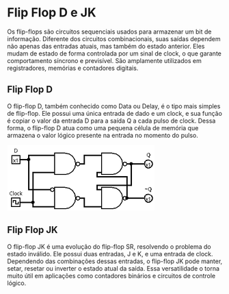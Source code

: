 # Flip Flop D e JK

Os flip-flops são circuitos sequenciais usados para armazenar um bit de informação. Diferente dos circuitos combinacionais, suas saídas dependem não apenas das entradas atuais, mas também do estado anterior. Eles mudam de estado de forma controlada por um sinal de clock, o que garante comportamento síncrono e previsível. São amplamente utilizados em registradores, memórias e contadores digitais.

## Flip Flop D

O flip-flop D, também conhecido como Data ou Delay, é o tipo mais simples de flip-flop. Ele possui uma única entrada de dado e um clock, e sua função é copiar o valor da entrada D para a saída Q a cada pulso de clock. Dessa forma, o flip-flop D atua como uma pequena célula de memória que armazena o valor lógico presente na entrada no momento do pulso.

![Flip Flop D](images/d-flip-flop.png)

## Flip Flop JK

O flip-flop JK é uma evolução do flip-flop SR, resolvendo o problema do estado inválido. Ele possui duas entradas, J e K, e uma entrada de clock. Dependendo das combinações dessas entradas, o flip-flop JK pode manter, setar, resetar ou inverter o estado atual da saída. Essa versatilidade o torna muito útil em aplicações como contadores binários e circuitos de controle lógico.
